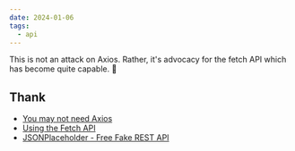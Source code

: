 ```yaml
---
date: 2024-01-06
tags:
  - api
---
```


This is not an attack on Axios. Rather, it's advocacy for the fetch API which has become quite capable. 🦄

## Thank

- [You may not need Axios](https://danlevy.net/you-may-not-need-axios/)
- [Using the Fetch API](https://developer.mozilla.org/en-US/docs/Web/API/Fetch_API/Using_Fetch)
- [JSONPlaceholder - Free Fake REST API](https://jsonplaceholder.typicode.com/)

